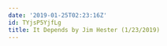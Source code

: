 ```yaml
---
date: '2019-01-25T02:23:16Z'
id: TYjsP5YjfLg
title: It Depends by Jim Hester (1/23/2019)
---
```

